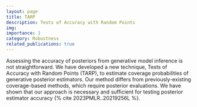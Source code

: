 ```yaml
---
layout: page
title: TARP
description: Tests of Accuracy with Random Points
img:
importance: 1
category: Robustness
related_publications: true
---
```


Assessing the accuracy of posteriors from generative model inference is not straightforward. We have developed a new technique, Tests of Accuracy with Random Points (TARP), to estimate coverage probabilities of generative posterior estimators. Our method differs from previously-existing coverage-based methods, which require posterior evaluations. We have shown that our approach is necessary and sufficient for testing posterior estimator accuracy {% cite 2023PMLR..20219256L %}.
